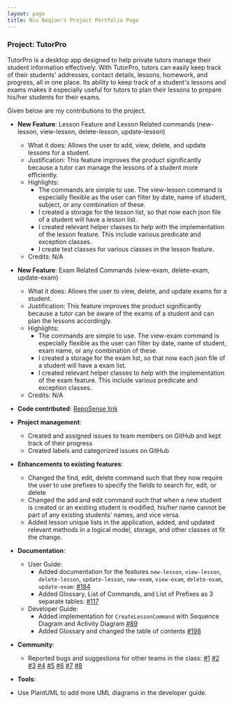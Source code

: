 ```yaml
---
layout: page
title: Niu Boqian's Project Portfolio Page
---
```


### Project: TutorPro

TutorPro is a desktop app designed to help private tutors manage their student information effectively. With TutorPro, tutors can easily keep track of their students' addresses, contact details, lessons, homework, and progress, all in one place. Its ability to keep track of a student's lessons and exams makes it especially useful for tutors to plan their lessons to prepare his/her students for their exams.

Given below are my contributions to the project.

* **New Feature**: Lesson Feature and Lesson Related commands (new-lesson, view-lesson, delete-lesson, update-lesson)
  * What it does: Allows the user to add, view, delete, and update lessons for a student.
  * Justification: This feature improves the product significantly because a tutor can manage the lessons of a student more efficiently.
  * Highlights: 
    * The commands are simple to use. The view-lesson command is especially flexible as the user can filter by date, name of student, subject, or any combination of these.
    * I created a storage for the lesson list, so that now each json file of a student will have a lesson list.
    * I created relevant helper classes to help with the implementation of the lesson feature. This include various predicate and exception classes.
    * I create test classes for various classes in the lesson feature.
  * Credits: N/A

* **New Feature**: Exam Related Commands (view-exam, delete-exam, update-exam)
  * What it does: Allows the user to view, delete, and update exams for a student.
  * Justification: This feature improves the product significantly because a tutor can be aware of the exams of a student and can plan the lessons accordingly.
  * Highlights: 
    * The commands are simple to use. The view-exam command is especially flexible as the user can filter by date, name of student, exam name, or any combination of these.
    * I created a storage for the exam list, so that now each json file of a student will have a exam list.
    * I created relevant helper classes to help with the implementation of the exam feature. This include various predicate and exception classes.
  * Credits: N/A


* **Code contributed**: [RepoSense link](https://nus-cs2103-ay2223s2.github.io/tp-dashboard/?search=nbqian&breakdown=true&sort=groupTitle%20dsc&sortWithin=title&since=2023-02-17&timeframe=commit&mergegroup=&groupSelect=groupByRepos&checkedFileTypes=docs~functional-code~test-code~other)

* **Project management**:
    * Created and assigned issues to team members on GitHub and kept track of their progress
    * Created labels and categorized issues on GitHub
* **Enhancements to existing features**:
    * Changed the find, edit, delete command such that they now require the user to use prefixes to specify the fields to search for, edit, or delete
    * Changed the add and edit command such that when a new student is created or an existing student is modified, his/her name cannot be part of any existing students' names, and vice versa.
    * Added lesson unique lists in the application, added, and updated relevant methods in a logical model, storage, and other classes ot fit the change.
* **Documentation**:
  * User Guide:
    * Added documentation for the features `new-lesson`, `view-lesson`, `delete-lesson`, `update-lesson`, `new-exam`, `view-exam`, `delete-exam`, `update-exam`: [#184](https://github.com/AY2223S2-CS2103T-W13-4/tp/pull/184)
    * Added Glossary, List of Commands, and List of Prefixes as 3 separate tables: [#117](https://github.com/AY2223S2-CS2103T-W13-4/tp/pull/117)
  * Developer Guide:
    * Added implementation for `CreateLessonCommand` with Sequence Diagram and Activity Diagram [#89](https://github.com/AY2223S2-CS2103T-W13-4/tp/pull/89)
    * Added Glossary and changed the table of contents [#198](https://github.com/AY2223S2-CS2103T-W13-4/tp/pull/198)
  
* **Community**:
  * Reported bugs and suggestions for other teams in the class:
    [#1](https://github.com/NBQian/ped/issues/1)
    [#2](https://github.com/NBQian/ped/issues/2)
    [#3](https://github.com/NBQian/ped/issues/3)
    [#4](https://github.com/NBQian/ped/issues/4)
    [#5](https://github.com/NBQian/ped/issues/5)
    [#6](https://github.com/NBQian/ped/issues/6)
    [#7](https://github.com/NBQian/ped/issues/7)
    [#8](https://github.com/NBQian/ped/issues/8)
* **Tools**:
* Use PlantUML to add more UML diagrams in the developer guide.
